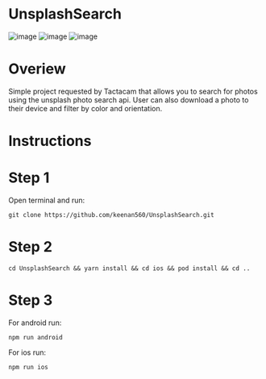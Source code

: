 # UnsplashSearch

![image](https://user-images.githubusercontent.com/44299306/157587376-f42a3b90-3c24-4d92-879a-56964fd387cb.png)
![image](https://user-images.githubusercontent.com/44299306/157587807-79ce0d81-8fb6-4468-8265-46e2b5ceaec5.png)
![image](https://user-images.githubusercontent.com/44299306/157589202-4d435539-37b3-4687-8b0b-6595a419e91d.png)


# Overiew

Simple project requested by Tactacam that allows you to search for photos using the unsplash photo search api. User can also download a photo to their device and filter by color and orientation.


# Instructions

# Step 1

Open terminal and run:

`git clone https://github.com/keenan560/UnsplashSearch.git`

# Step 2

`cd UnsplashSearch && yarn install && cd ios && pod install && cd ..`

# Step 3

For android run:

`npm run android`

For ios run:

`npm run ios`

